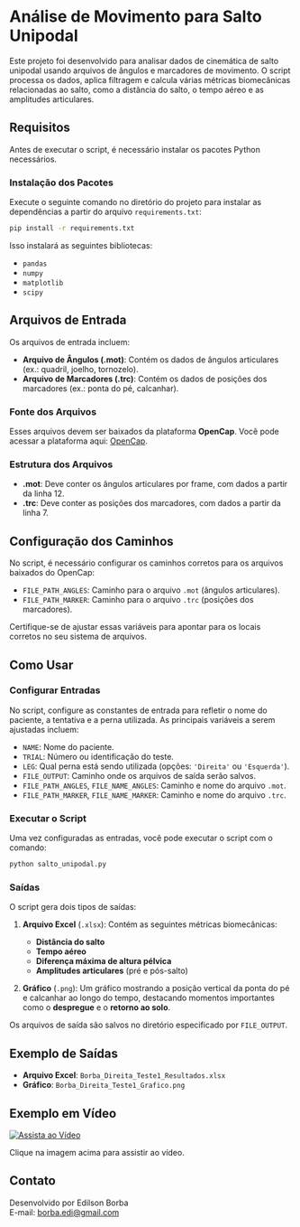
# Análise de Movimento para Salto Unipodal

Este projeto foi desenvolvido para analisar dados de cinemática de salto unipodal usando arquivos de ângulos e marcadores de movimento. O script processa os dados, aplica filtragem e calcula várias métricas biomecânicas relacionadas ao salto, como a distância do salto, o tempo aéreo e as amplitudes articulares.

## Requisitos

Antes de executar o script, é necessário instalar os pacotes Python necessários.

### Instalação dos Pacotes

Execute o seguinte comando no diretório do projeto para instalar as dependências a partir do arquivo `requirements.txt`:

```bash
pip install -r requirements.txt
```

Isso instalará as seguintes bibliotecas:
- `pandas`
- `numpy`
- `matplotlib`
- `scipy`

## Arquivos de Entrada

Os arquivos de entrada incluem:

- **Arquivo de Ângulos (.mot)**: Contém os dados de ângulos articulares (ex.: quadril, joelho, tornozelo).
- **Arquivo de Marcadores (.trc)**: Contém os dados de posições dos marcadores (ex.: ponta do pé, calcanhar).

### Fonte dos Arquivos

Esses arquivos devem ser baixados da plataforma **OpenCap**. Você pode acessar a plataforma aqui: [OpenCap](https://opencap.ai).

### Estrutura dos Arquivos

- **.mot**: Deve conter os ângulos articulares por frame, com dados a partir da linha 12.
- **.trc**: Deve conter as posições dos marcadores, com dados a partir da linha 7.

## Configuração dos Caminhos

No script, é necessário configurar os caminhos corretos para os arquivos baixados do OpenCap:

- `FILE_PATH_ANGLES`: Caminho para o arquivo `.mot` (ângulos articulares).
- `FILE_PATH_MARKER`: Caminho para o arquivo `.trc` (posições dos marcadores).

Certifique-se de ajustar essas variáveis para apontar para os locais corretos no seu sistema de arquivos.

## Como Usar

### Configurar Entradas

No script, configure as constantes de entrada para refletir o nome do paciente, a tentativa e a perna utilizada. As principais variáveis a serem ajustadas incluem:

- `NAME`: Nome do paciente.
- `TRIAL`: Número ou identificação do teste.
- `LEG`: Qual perna está sendo utilizada (opções: `'Direita'` ou `'Esquerda'`).
- `FILE_OUTPUT`: Caminho onde os arquivos de saída serão salvos.
- `FILE_PATH_ANGLES`, `FILE_NAME_ANGLES`: Caminho e nome do arquivo `.mot`.
- `FILE_PATH_MARKER`, `FILE_NAME_MARKER`: Caminho e nome do arquivo `.trc`.

### Executar o Script

Uma vez configuradas as entradas, você pode executar o script com o comando:

```bash
python salto_unipodal.py
```

### Saídas

O script gera dois tipos de saídas:

1. **Arquivo Excel** (`.xlsx`): Contém as seguintes métricas biomecânicas:
   - **Distância do salto**
   - **Tempo aéreo**
   - **Diferença máxima de altura pélvica**
   - **Amplitudes articulares** (pré e pós-salto)

2. **Gráfico** (`.png`): Um gráfico mostrando a posição vertical da ponta do pé e calcanhar ao longo do tempo, destacando momentos importantes como o **despregue** e o **retorno ao solo**.

Os arquivos de saída são salvos no diretório especificado por `FILE_OUTPUT`.

## Exemplo de Saídas

- **Arquivo Excel**: `Borba_Direita_Teste1_Resultados.xlsx`
- **Gráfico**: `Borba_Direita_Teste1_Grafico.png`

## Exemplo em Vídeo

[![Assista ao Vídeo](https://img.youtube.com/vi/-e--PE_sNUE/0.jpg)](https://youtube.com/shorts/-e--PE_sNUE?feature=share)

Clique na imagem acima para assistir ao vídeo.


## Contato

Desenvolvido por Edilson Borba  
E-mail: [borba.edi@gmail.com](mailto:borba.edi@gmail.com)
